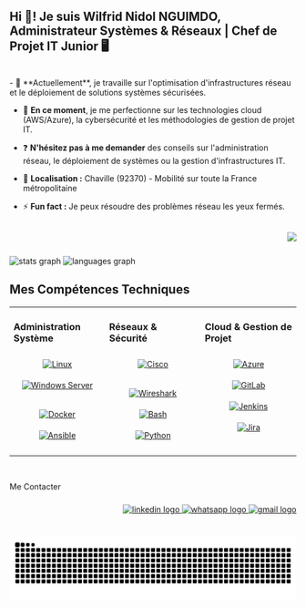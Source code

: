 <h2 align="left">Hi 👋! Je suis Wilfrid Nidol NGUIMDO, Administrateur Systèmes & Réseaux | Chef de Projet IT Junior 🖥️</h2>
<br>
- 🔭 **Actuellement**, je travaille sur l'optimisation d'infrastructures réseau et le déploiement de solutions systèmes sécurisées.

- 🌱 **En ce moment**, je me perfectionne sur les technologies cloud (AWS/Azure), la cybersécurité et les méthodologies de gestion de projet IT.

- ❓ **N'hésitez pas à me demander** des conseils sur l'administration réseau, le déploiement de systèmes ou la gestion d'infrastructures IT.

- 📍 **Localisation :** Chaville (92370) - Mobilité sur toute la France métropolitaine

- ⚡ **Fun fact :** Je peux résoudre des problèmes réseau les yeux fermés.

<br/>

<div align="right">
  <img height="345" src="https://i.giphy.com/media/3o7aCTfyhYawdOXcFW/giphy.webp"  />
</div>

###

<div align="left">
  <img src="https://github-readme-stats.vercel.app/api?username=kteken10&hide_title=true&hide_rank=false&show_icons=true&include_all_commits=true&count_private=true&disable_animations=false&theme=ocean_dark&locale=en&hide_border=true" height="150" alt="stats graph"  />
  <img src="https://github-readme-stats.vercel.app/api/top-langs?username=kteken10&locale=en&hide_title=true&layout=compact&card_width=320&langs_count=9&theme=ocean_dark&hide_border=true" height="150" alt="languages graph"  />
</div>


## Mes Compétences Techniques  
<table><tr><td valign="top" width="33%">

### Administration Système  
<div align="center">  
<a href="https://www.linux.org/" target="_blank"><img style="margin: 10px" src="https://cdn.jsdelivr.net/gh/devicons/devicon/icons/linux/linux-original.svg" alt="Linux" height="50" /></a>  
<a href="https://www.microsoft.com/en-us/windows-server" target="_blank"><img style="margin: 10px" src="https://cdn.jsdelivr.net/gh/devicons/devicon/icons/windows8/windows8-original.svg" alt="Windows Server" height="50" /></a>  
  
<a href="https://www.docker.com/" target="_blank"><img style="margin: 10px" src="https://cdn.jsdelivr.net/gh/devicons/devicon/icons/docker/docker-original.svg" alt="Docker" height="50" /></a>  
<a href="https://www.ansible.com/" target="_blank"><img style="margin: 10px" src="https://cdn.jsdelivr.net/gh/devicons/devicon/icons/ansible/ansible-original.svg" alt="Ansible" height="50" /></a>  
</div>

</td><td valign="top" width="33%">

### Réseaux & Sécurité  
<div align="center">  
<a href="https://www.cisco.com/" target="_blank"><img style="margin: 10px" src="https://cdn.jsdelivr.net/gh/devicons/devicon/icons/cisco/cisco-original.svg" alt="Cisco" height="50" /></a>  
 
<a href="https://www.wireshark.org/" target="_blank"><img style="margin: 10px" src="https://upload.wikimedia.org/wikipedia/commons/d/df/Wireshark_icon.svg" alt="Wireshark" height="50" /></a>  
<a href="https://www.gnu.org/software/bash/" target="_blank"><img style="margin: 10px" src="https://cdn.jsdelivr.net/gh/devicons/devicon/icons/bash/bash-original.svg" alt="Bash" height="50" /></a>  
<a href="https://www.python.org/" target="_blank"><img style="margin: 10px" src="https://cdn.jsdelivr.net/gh/devicons/devicon/icons/python/python-original.svg" alt="Python" height="50" /></a>  
</div>

</td><td valign="top" width="33%">

### Cloud & Gestion de Projet  
<div align="center">  
  
<a href="https://azure.microsoft.com/en-in/" target="_blank"><img style="margin: 10px" src="https://cdn.jsdelivr.net/gh/devicons/devicon/icons/azure/azure-original.svg" alt="Azure" height="50" /></a>  
<a href="https://about.gitlab.com/" target="_blank"><img style="margin: 10px" src="https://cdn.jsdelivr.net/gh/devicons/devicon/icons/gitlab/gitlab-original.svg" alt="GitLab" height="50" /></a>  
<a href="https://www.jenkins.io/" target="_blank"><img style="margin: 10px" src="https://cdn.jsdelivr.net/gh/devicons/devicon/icons/jenkins/jenkins-original.svg" alt="Jenkins" height="50" /></a>  
<a href="https://www.atlassian.com/software/jira" target="_blank"><img style="margin: 10px" src="https://cdn.jsdelivr.net/gh/devicons/devicon/icons/jira/jira-original.svg" alt="Jira" height="50" /></a>  
</div>

</td></tr></table>  

<br/>  

<p align="left">Me Contacter</p>

###

<div align="right">
  <a href="https://www.linkedin.com/in/wilfrid-nguimdo-780283336" target="_blank">
    <img src="https://img.shields.io/static/v1?message=LinkedIn&logo=linkedin&label=&color=0077B5&logoColor=white&labelColor=&style=for-the-badge" height="35" alt="linkedin logo" />
  </a>
  <a href="https://wa.me/33759670769" target="_blank">
    <img src="https://img.shields.io/static/v1?message=Whatsapp&logo=whatsapp&label=&color=25D366&logoColor=white&labelColor=&style=for-the-badge" height="35" alt="whatsapp logo" />
  </a>
  <a href="mailto:wilfridnidolnigumdo@gmail.com" target="_blank">
    <img src="https://img.shields.io/static/v1?message=Gmail&logo=gmail&label=&color=D14836&logoColor=white&labelColor=&style=for-the-badge" height="35" alt="gmail logo" />
  </a>
</div>

###

<br clear="both">

<img src="https://raw.githubusercontent.com/kteken10/kteken10/output/snake.svg" alt="Snake animation" />

